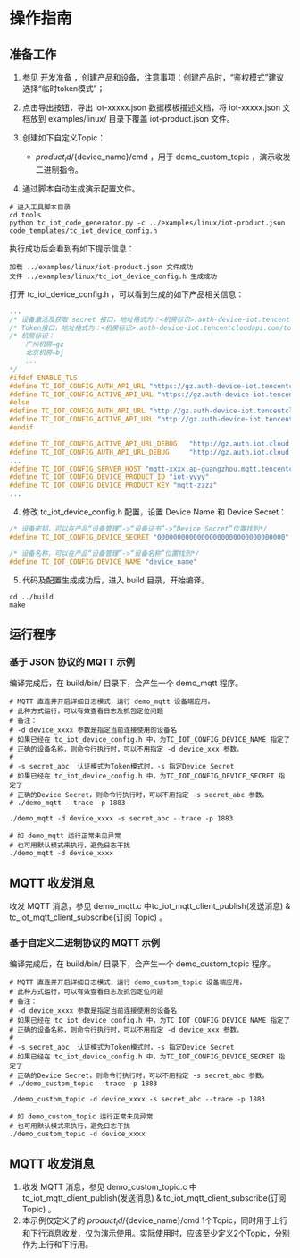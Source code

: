 # 操作指南
## 准备工作
1. 参见 [开发准备](https://github.com/tencentyun/tencent-cloud-iotsuite-embedded-c/blob/master/README.md) ，创建产品和设备，注意事项：创建产品时，“鉴权模式”建议选择“临时token模式”；
2. 点击导出按钮，导出 iot-xxxxx.json 数据模板描述文档，将 iot-xxxxx.json 文档放到 examples/linux/ 目录下覆盖 iot-product.json 文件。
3. 创建如下自定义Topic：
    - ${product_id}/${device_name}/cmd ，用于 demo_custom_topic ，演示收发二进制指令。

4. 通过脚本自动生成演示配置文件。

```shell
# 进入工具脚本目录
cd tools
python tc_iot_code_generator.py -c ../examples/linux/iot-product.json code_templates/tc_iot_device_config.h
```

执行成功后会看到有如下提示信息：
```shell
加载 ../examples/linux/iot-product.json 文件成功
文件 ../examples/linux/tc_iot_device_config.h 生成成功
```

打开 tc_iot_device_config.h ，可以看到生成的如下产品相关信息：
```c
...
/* 设备激活及获取 secret 接口，地址格式为：<机房标识>.auth-device-iot.tencentcloudapi.com/secret */
/* Token接口，地址格式为：<机房标识>.auth-device-iot.tencentcloudapi.com/token */
/* 机房标识：
    广州机房=gz
    北京机房=bj
    ...
*/
#ifdef ENABLE_TLS
#define TC_IOT_CONFIG_AUTH_API_URL "https://gz.auth-device-iot.tencentcloudapi.com/token"
#define TC_IOT_CONFIG_ACTIVE_API_URL "https://gz.auth-device-iot.tencentcloudapi.com/secret"
#else
#define TC_IOT_CONFIG_AUTH_API_URL "http://gz.auth-device-iot.tencentcloudapi.com/token"
#define TC_IOT_CONFIG_ACTIVE_API_URL "http://gz.auth-device-iot.tencentcloudapi.com/secret"
#endif

#define TC_IOT_CONFIG_ACTIVE_API_URL_DEBUG   "http://gz.auth.iot.cloud.tencent.com/secret"
#define TC_IOT_CONFIG_AUTH_API_URL_DEBUG	 "http://gz.auth.iot.cloud.tencent.com/token"
...
#define TC_IOT_CONFIG_SERVER_HOST "mqtt-xxxx.ap-guangzhou.mqtt.tencentcloudmq.com"
#define TC_IOT_CONFIG_DEVICE_PRODUCT_ID "iot-yyyy"
#define TC_IOT_CONFIG_DEVICE_PRODUCT_KEY "mqtt-zzzz"
...
```

4. 修改 tc_iot_device_config.h 配置，设置 Device Name 和 Device Secret：
```c
/* 设备密钥，可以在产品“设备管理”->“设备证书”->“Device Secret”位置找到*/
#define TC_IOT_CONFIG_DEVICE_SECRET "00000000000000000000000000000000"

/* 设备名称，可以在产品“设备管理”->“设备名称”位置找到*/
#define TC_IOT_CONFIG_DEVICE_NAME "device_name"
```

5. 代码及配置生成成功后，进入 build 目录，开始编译。

```shell
cd ../build
make
```


## 运行程序
### 基于 JSON 协议的 MQTT 示例
编译完成后，在 build/bin/ 目录下，会产生一个 demo_mqtt 程序。

```shell
# MQTT 直连并开启详细日志模式，运行 demo_mqtt 设备端应用，
# 此种方式运行，可以有效查看日志及抓包定位问题
# 备注：
# -d device_xxxx 参数是指定当前连接使用的设备名
# 如果已经在 tc_iot_device_config.h 中，为TC_IOT_CONFIG_DEVICE_NAME 指定了
# 正确的设备名称，则命令行执行时，可以不用指定 -d device_xxx 参数。
#
# -s secret_abc  认证模式为Token模式时，-s 指定Device Secret
# 如果已经在 tc_iot_device_config.h 中，为TC_IOT_CONFIG_DEVICE_SECRET 指定了
# 正确的Device Secret，则命令行执行时，可以不用指定 -s secret_abc 参数。
# ./demo_mqtt --trace -p 1883

./demo_mqtt -d device_xxxx -s secret_abc --trace -p 1883

# 如 demo_mqtt 运行正常未见异常
# 也可用默认模式来执行，避免日志干扰
./demo_mqtt -d device_xxxx

```

## MQTT 收发消息
收发 MQTT 消息，参见 demo_mqtt.c 中tc_iot_mqtt_client_publish(发送消息) & tc_iot_mqtt_client_subscribe(订阅 Topic) 。

### 基于自定义二进制协议的 MQTT 示例
编译完成后，在 build/bin/ 目录下，会产生一个 demo_custom_topic 程序。

```shell
# MQTT 直连并开启详细日志模式，运行 demo_custom_topic 设备端应用，
# 此种方式运行，可以有效查看日志及抓包定位问题
# 备注：
# -d device_xxxx 参数是指定当前连接使用的设备名
# 如果已经在 tc_iot_device_config.h 中，为TC_IOT_CONFIG_DEVICE_NAME 指定了
# 正确的设备名称，则命令行执行时，可以不用指定 -d device_xxx 参数。
#
# -s secret_abc  认证模式为Token模式时，-s 指定Device Secret
# 如果已经在 tc_iot_device_config.h 中，为TC_IOT_CONFIG_DEVICE_SECRET 指定了
# 正确的Device Secret，则命令行执行时，可以不用指定 -s secret_abc 参数。
# ./demo_custom_topic --trace -p 1883

./demo_custom_topic -d device_xxxx -s secret_abc --trace -p 1883

# 如 demo_custom_topic 运行正常未见异常
# 也可用默认模式来执行，避免日志干扰
./demo_custom_topic -d device_xxxx

```

## MQTT 收发消息
1. 收发 MQTT 消息，参见 demo_custom_topic.c 中tc_iot_mqtt_client_publish(发送消息) & tc_iot_mqtt_client_subscribe(订阅 Topic) 。
2. 本示例仅定义了的 ${product_id}/${device_name}/cmd 1个Topic，同时用于上行和下行消息收发，仅为演示使用。实际使用时，应该至少定义2个Topic，分别作为上行和下行用。



